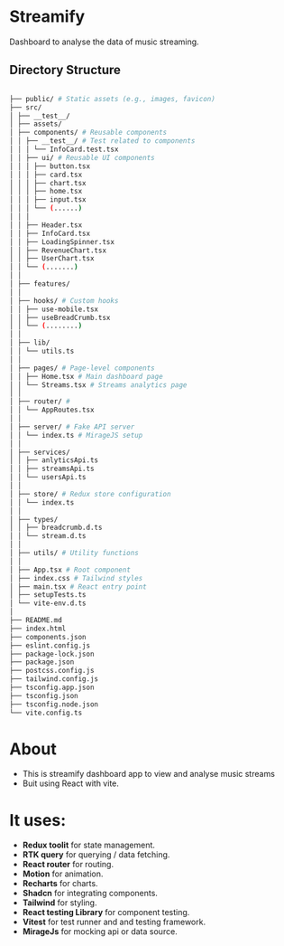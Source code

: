 # Streamify

Dashboard to analyse the data of music streaming.

## Directory Structure

```bash

├── public/ # Static assets (e.g., images, favicon)
├── src/
│ ├── __test__/
│ ├── assets/
│ ├── components/ # Reusable components
│ │ ├── __test__/ # Test related to components
│ │ │ └── InfoCard.test.tsx
│ │ ├── ui/ # Reusable UI components
│ │ │ ├── button.tsx
│ │ │ ├── card.tsx
│ │ │ ├── chart.tsx
│ │ │ ├── home.tsx
│ │ │ ├── input.tsx
│ │ │ └── (......)
│ │ │
│ │ ├── Header.tsx
│ │ ├── InfoCard.tsx
│ │ ├── LoadingSpinner.tsx
│ │ ├── RevenueChart.tsx
│ │ ├── UserChart.tsx
│ │ └── (.......)
│ │
│ ├── features/
│ │
│ ├── hooks/ # Custom hooks
│ │ ├── use-mobile.tsx
│ │ ├── useBreadCrumb.tsx
│ │ └── (........)
│ │
│ ├── lib/
│ │ └── utils.ts
│ │
│ ├── pages/ # Page-level components
│ │ ├── Home.tsx # Main dashboard page
│ │ └── Streams.tsx # Streams analytics page
│ │
│ ├── router/ #
│ │ └── AppRoutes.tsx
│ │
│ ├── server/ # Fake API server
│ │ └── index.ts # MirageJS setup
│ │
│ ├── services/
│ │ ├── anlyticsApi.ts
│ │ ├── streamsApi.ts
│ │ └── usersApi.ts
│ │
│ ├── store/ # Redux store configuration
│ │ └── index.ts
│ │
│ ├── types/
│ │ ├── breadcrumb.d.ts
│ │ └── stream.d.ts
│ │
│ ├── utils/ # Utility functions
│ │
│ ├── App.tsx # Root component
│ ├── index.css # Tailwind styles
│ ├── main.tsx # React entry point
│ ├── setupTests.ts
│ └── vite-env.d.ts
│
├── README.md
├── index.html
├── components.json
├── eslint.config.js
├── package-lock.json
├── package.json
├── postcss.config.js
├── tailwind.config.js
├── tsconfig.app.json
├── tsconfig.json
├── tsconfig.node.json
└── vite.config.ts
```

# About

- This is streamify dashboard app to view and analyse music streams
- Buit using React with vite.

# It uses:

- **Redux toolit** for state management.
- **RTK query** for querying / data fetching.
- **React router** for routing.
- **Motion** for animation.
- **Recharts** for charts.
- **Shadcn** for integrating components.
- **Tailwind** for styling.
- **React testing Library** for component testing.
- **Vitest** for test runner and and testing framework.
- **MirageJs** for mocking api or data source.
